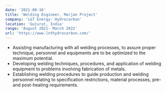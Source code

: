 ```yaml
---
date: '2021-08-16'
title: 'Welding Engineer, Marjan Project'
company: 'L&T Energy: Hydrocarbon'
location: 'Gujurat, India'
range: 'August 2021- March 2022'
url: 'https://www.lnthydrocarbon.com/'
---
```


- Assisting manufacturing with all welding processes, to assure proper technique, personnel and equipments are to be optimized to the maximum potential.
- Developing welding techniques, procedures, and application of welding equipment to problems involving fabrication of metals.
- Establishing welding procedures to guide production and welding personnel relating to specification restrictions, material processes, pre- and post-heating requirements.
